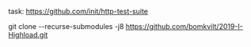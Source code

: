 task: https://github.com/init/http-test-suite

git clone --recurse-submodules -j8 https://github.com/bomkvilt/2019-I-Highload.git

